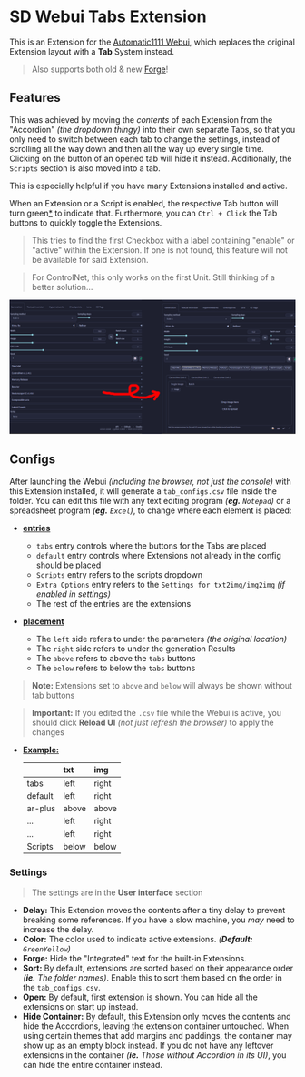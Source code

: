 ﻿# SD Webui Tabs Extension
This is an Extension for the [Automatic1111 Webui](https://github.com/AUTOMATIC1111/stable-diffusion-webui), which replaces the original Extension layout with a **Tab** System instead.

> Also supports both old & new [Forge](https://github.com/lllyasviel/stable-diffusion-webui-forge)!

## Features
This was achieved by moving the *contents* of each Extension from the "Accordion" *(the dropdown thingy)* into their own separate Tabs, so that you only need to switch between each tab to change the settings, instead of scrolling all the way down and then all the way up every single time. Clicking on the button of an opened tab will hide it instead. Additionally, the `Scripts` section is also moved into a tab.

This is especially helpful if you have many Extensions installed and active.

When an Extension or a Script is enabled, the respective Tab button will turn green[*](#settings) to indicate that. Furthermore, you can `Ctrl + Click` the Tab buttons to quickly toggle the Extensions.

> This tries to find the first Checkbox with a label containing "enable" or "active" within the Extension. If one is not found, this feature will not be available for said Extension.

> For ControlNet, this only works on the first Unit. Still thinking of a better solution...

<p align="center"><img src="demo.jpg" width=768></p>

## Configs
After launching the Webui *(including the browser, not just the console)* with this Extension installed, it will generate a `tab_configs.csv` file inside the folder. You can edit this file with any text editing program *(**eg.** `Notepad`)* or a spreadsheet program *(**eg.** `Excel`)*, to change where each element is placed:

- <ins><b>entries</b></ins>
    - `tabs` entry controls where the buttons for the Tabs are placed
    - `default` entry controls where Extensions not already in the config should be placed
    - `Scripts` entry refers to the scripts dropdown
    - `Extra Options` entry refers to the  `Settings for txt2img/img2img` *(if enabled in settings)*
    - The rest of the entries are the extensions

- <ins><b>placement</b></ins>
    - The `left` side refers to under the parameters *(the original location)*
    - The `right` side refers to under the generation Results
    - The `above` refers to above the `tabs` buttons
    - The `below` refers to below the `tabs` buttons

> **Note:** Extensions set to `above` and `below` will always be shown without tab buttons

> **Important:** If you edited the `.csv` file while the Webui is active, you should click **Reload UI** *(not just refresh the browser)* to apply the changes

- <ins><b>Example:</b></ins>

    |       | txt | img |
    |-------|-----|-----|
    |  tabs | left|right|
    |default| left|right|
    |ar-plus|above|above|
    |  ...  | left|right|
    |  ...  | left|right|
    |Scripts|below|below|

### Settings
> The settings are in the **User interface** section
- **Delay:** This Extension moves the contents after a tiny delay to prevent breaking some references. If you have a slow machine, you *may* need to increase the delay.
- **Color:** The color used to indicate active extensions. *(**Default:** `GreenYellow`)*
- **Forge:** Hide the "Integrated" text for the built-in Extensions.
- **Sort:** By default, extensions are sorted based on their appearance order *(**ie.** The folder names)*. Enable this to sort them based on the order in the `tab_configs.csv`.
- **Open:** By default, first extension is shown. You can hide all the extensions on start up instead.
- **Hide Container:** By default, this Extension only moves the contents and hide the Accordions, leaving the extension container untouched. When using certain themes that add margins and paddings, the container may show up as an empty block instead. If you do not have any leftover extensions in the container *(**ie.** Those without Accordion in its UI)*, you can hide the entire container instead.
